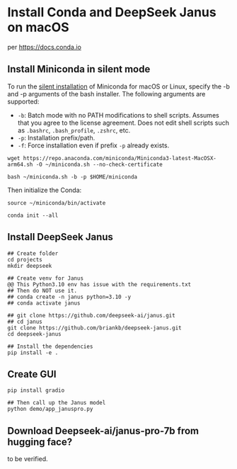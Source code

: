# Install Conda and DeepSeek Janus on macOS

per https://docs.conda.io



## Install Miniconda in silent mode

To run the [silent installation](https://docs.conda.io/projects/conda/en/stable/glossary.html#silent-mode-glossary) of Miniconda for macOS or Linux, specify the -b and -p arguments of the bash installer. The following arguments are supported:

- `-b`: Batch mode with no PATH modifications to shell scripts. Assumes that you agree to the license agreement. Does not edit shell scripts such as `.bashrc`, `.bash_profile`, `.zshrc`, etc.
- `-p`: Installation prefix/path.
- `-f`: Force installation even if prefix `-p` already exists.

```shell
wget https://repo.anaconda.com/miniconda/Miniconda3-latest-MacOSX-arm64.sh -O ~/miniconda.sh --no-check-certificate

bash ~/miniconda.sh -b -p $HOME/miniconda
```

Then initialize the Conda:

```shell
source ~/miniconda/bin/activate

conda init --all
```



## Install DeepSeek Janus

```shellcd projects
## Create folder
cd projects
mkdir deepseek

## Create venv for Janus
@@ This Python3.10 env has issue with the requirements.txt
## Then do NOT use it.
## conda create -n janus python=3.10 -y
## conda activate janus

## git clone https://github.com/deepseek-ai/janus.git
## cd janus
git clone https://github.com/briankb/deepseek-janus.git
cd deepseek-janus

## Install the dependencies
pip install -e .
```



## Create GUI

```shell
pip install gradio

## Then call up the Janus model
python demo/app_januspro.py
```



## Download Deepseek-ai/janus-pro-7b from hugging face?

to be verified.
